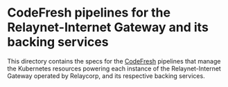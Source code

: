# CodeFresh pipelines for the Relaynet-Internet Gateway and its backing services

This directory contains the specs for the [CodeFresh](https://codefresh.io/) pipelines that manage the Kubernetes resources powering each instance of the Relaynet-Internet Gateway operated by Relaycorp, and its respective backing services.
